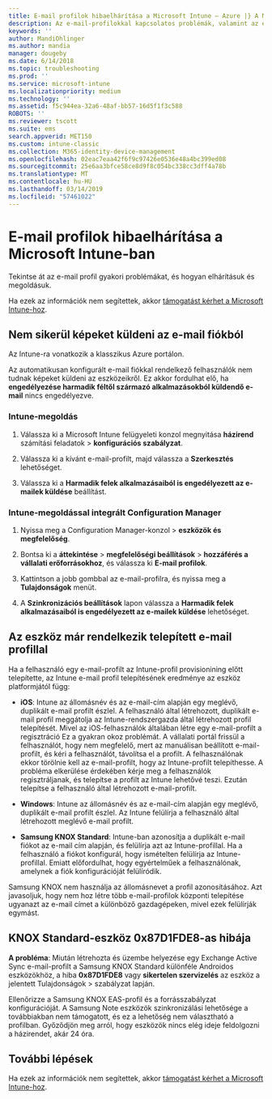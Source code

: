 ```yaml
---
title: E-mail profilok hibaelhárítása a Microsoft Intune – Azure |} A Microsoft Docs
description: Az e-mail-profilokkal kapcsolatos problémák, valamint az elhárításuk és megoldásuk ismertetése.
keywords: ''
author: MandiOhlinger
ms.author: mandia
manager: dougeby
ms.date: 6/14/2018
ms.topic: troubleshooting
ms.prod: ''
ms.service: microsoft-intune
ms.localizationpriority: medium
ms.technology: ''
ms.assetid: f5c944ea-32a6-48af-bb57-16d5f1f3c588
ROBOTS: ''
ms.reviewer: tscott
ms.suite: ems
search.appverid: MET150
ms.custom: intune-classic
ms.collection: M365-identity-device-management
ms.openlocfilehash: 02eac7eaa42f6f9c97426e0536e48a4bc399ed08
ms.sourcegitcommit: 25e6aa3bfce58ce8d9f8c054bc338cc3dff4a78b
ms.translationtype: MT
ms.contentlocale: hu-HU
ms.lasthandoff: 03/14/2019
ms.locfileid: "57461022"
---
```

# <a name="troubleshoot-email-profiles-in-microsoft-intune"></a>E-mail profilok hibaelhárítása a Microsoft Intune-ban

Tekintse át az e-mail profil gyakori problémákat, és hogyan elhárításuk és megoldásuk.

Ha ezek az információk nem segítettek, akkor [támogatást kérhet a Microsoft Intune-hoz](get-support.md).

## <a name="unable-to-send-images-from--email-account"></a>Nem sikerül képeket küldeni az e-mail fiókból
Az Intune-ra vonatkozik a klasszikus Azure portálon.

Az automatikusan konfigurált e-mail fiókkal rendelkező felhasználók nem tudnak képeket küldeni az eszközeikről. Ez akkor fordulhat elő, ha **engedélyezése harmadik féltől származó alkalmazásokból küldendő e-mail** nincs engedélyezve.

### <a name="intune-solution"></a>Intune-megoldás

1. Válassza ki a Microsoft Intune felügyeleti konzol megnyitása **házirend** számítási feladatok > **konfigurációs szabályzat**.

2. Válassza ki a kívánt e-mail-profilt, majd válassza a **Szerkesztés** lehetőséget.

3. Válassza ki a **Harmadik felek alkalmazásaiból is engedélyezett az e-mailek küldése** beállítást.

### <a name="configuration-manager-integrated-with-intune-solution"></a>Intune-megoldással integrált Configuration Manager

1. Nyissa meg a Configuration Manager-konzol > **eszközök és megfelelőség**.

2. Bontsa ki a **áttekintése** > **megfelelőségi beállítások** > **hozzáférés a vállalati erőforrásokhoz**, és válassza ki **E-mail profilok**.

3. Kattintson a jobb gombbal az e-mail-profilra, és nyissa meg a **Tulajdonságok** menüt.

4. A **Szinkronizációs beállítások** lapon válassza a **Harmadik felek alkalmazásaiból is engedélyezett az e-mailek küldése** lehetőséget.

## <a name="device-already-has-an-email-profile-installed"></a>Az eszköz már rendelkezik telepített e-mail profillal

Ha a felhasználó egy e-mail-profilt az Intune-profil provisionining előtt telepítette, az Intune e-mail profil telepítésének eredménye az eszköz platformjától függ:

- **iOS**: Intune az állomásnév és az e-mail-cím alapján egy meglévő, duplikált e-mail profilt észlel. A felhasználó által létrehozott, duplikált e-mail profil meggátolja az Intune-rendszergazda által létrehozott profil telepítését. Mivel az iOS-felhasználók általában létre egy e-mail-profilt a regisztráció Ez a gyakran okoz problémát. A vállalati portál frissül a felhasználót, hogy nem megfelelő, mert az manuálisan beállított e-mail-profilt, és kéri a felhasználót, távolítsa el a profilt. A felhasználónak ekkor törölnie kell az e-mail-profilt, hogy az Intune-profilt telepíthesse. A probléma elkerülése érdekében kérje meg a felhasználók regisztráljanak, és telepítse a profilt az Intune lehetővé teszi. Ezután telepítse a felhasználó által létrehozott e-mail-profilt.

- **Windows**: Intune az állomásnév és az e-mail-cím alapján egy meglévő, duplikált e-mail profilt észlel. Az Intune felülírja a felhasználó által létrehozott meglévő e-mail profilt.

- **Samsung KNOX Standard**: Intune-ban azonosítja a duplikált e-mail fiókot az e-mail cím alapján, és felülírja azt az Intune-profillal. Ha a felhasználó a fiókot konfigurál, hogy ismételten felülírja az Intune-profillal. Emiatt előfordulhat, hogy egyértelműek a felhasználónak, amelynek a fiók konfigurációját felülíródik.

Samsung KNOX nem használja az állomásnevet a profil azonosításához. Azt javasoljuk, hogy nem hoz létre több e-mail-profilok központi telepítése ugyanazt az e-mail címet a különböző gazdagépeken, mivel ezek felülírják egymást.

## <a name="error--0x87d1fde8-for-knox-standard-device"></a>KNOX Standard-eszköz 0x87D1FDE8-as hibája
**A probléma**: Miután létrehozta és üzembe helyezése egy Exchange Active Sync e-mail-profilt a Samsung KNOX Standard különféle Androidos eszközökhöz, a hiba **0x87D1FDE8** vagy **sikertelen szervizelés** az eszköz a jelentett Tulajdonságok > szabályzat lapján.

Ellenőrizze a Samsung KNOX EAS-profil és a forrásszabályzat konfigurációját. A Samsung Note eszközök szinkronizálási lehetősége a továbbiakban nem támogatott, és ez a lehetőség nem választható a profilban. Győződjön meg arról, hogy eszközök nincs elég ideje feldolgozni a házirendet, akár 24 óra.

## <a name="next-steps"></a>További lépések
Ha ezek az információk nem segítettek, akkor [támogatást kérhet a Microsoft Intune-hoz](get-support.md).
